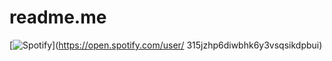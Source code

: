 # readme.me
[![Spotify](https://mynksinghal.vercel.app/api/spotify)](https://open.spotify.com/user/ 315jzhp6diwbhk6y3vsqsikdpbui)
